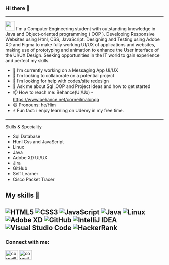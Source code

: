### Hi there 👋

<!--
**corneillemalkab/corneillemalkab** is a ✨ _special_ ✨ repository because its `README.md` (this file) appears on your GitHub profile.<!-->


--------------------------------------------------------------------------------------------------------------------------
<img src="https://raw.githubusercontent.com/iampavangandhi/iampavangandhi/master/gifs/Hi.gif" width="30px"> I'm a Computer Engineering student with outstanding knowledge in Java and Object-oriented programming ( OOP ). Developing Responsive Websites using Html, CSS, JavaScript. Designing and Testing using Adobe XD and Figma to make fully working UI/UX of applications and websites, making use of prototyping and animation to enhance the User interface of the UI/UX Design. Seeking opportunities in the IT world to gain experience and perfect my skills.

- 🔭 I’m currently working on a Messaging App Ui/UX
- 👯 I’m looking to collaborate on a potential project
- 🤔 I’m looking for help with codes/site redesign
- 💬 Ask me about Sql ,OOP and Project ideas and how to get started
- 📫 How to reach me: Behance(Ui/Ux) - https://www.behance.net/corneilmalonga
- 😄 Pronouns: he/Him
- ⚡ Fun fact: i enjoy learning on Udemy in my free time.
---------------------------------------------------------------------------------------------------------------------------
Skills & Speciality
- Sql Database
- Html Css and JavaScript
- Linux 
- Java
- Adobe XD UI/UX
- Jira 
- GitHub
- Self Learner
- Cisco Packet Tracer
## My skills 🚀
<img alt="HTML5" src="https://img.shields.io/badge/html5-%23E34F26.svg?style=for-the-badge&logo=html5&logoColor=white"/> <img alt="CSS3" src="https://img.shields.io/badge/css3-%231572B6.svg?style=for-the-badge&logo=css3&logoColor=white"/> <img alt="JavaScript" src="https://img.shields.io/badge/javascript-%23323330.svg?style=for-the-badge&logo=javascript&logoColor=%23F7DF1E"/> <img alt="Java" src="https://img.shields.io/badge/java-%23ED8B00.svg?style=for-the-badge&logo=java&logoColor=white"/> <img alt="Linux" src="https://img.shields.io/badge/Linux-FCC624?style=for-the-badge&logo=linux&logoColor=black">  <img alt="Adobe XD" src="https://img.shields.io/badge/adobexd-%23FF26BE.svg?style=for-the-badge&logo=adobexd&logoColor=white"/> <img alt="GitHub" src="https://img.shields.io/badge/github-%23121011.svg?style=for-the-badge&logo=github&logoColor=white"/> <img alt="IntelliJ IDEA" src="https://img.shields.io/badge/IntelliJIDEA-000000.svg?style=for-the-badge&logo=intellij-idea&logoColor=white"/> <img alt="Visual Studio Code" src="https://img.shields.io/badge/VisualStudioCode-0078d7.svg?style=for-the-badge&logo=visual-studio-code&logoColor=white"/> <img alt="HackerRank" src="https://img.shields.io/badge/-Hackerrank-2EC866?style=for-the-badge&logo=HackerRank&logoColor=white"/> 
---------------------------------------------------------------------------------------------------------------------------
<h3 align="left">Connect with me:</h3>
<p align="left">
<a href="https://www.hackerrank.com/corneillemalong1" target="blank"><img align="center" src="https://raw.githubusercontent.com/rahuldkjain/github-profile-readme-generator/master/src/images/icons/Social/hackerrank.svg" alt="corneillemalong1" height="30" width="40" /></a>
<a href="https://www.behance.net/corneilmalonga" target="blank"><img align="center" src="https://raw.githubusercontent.com/rahuldkjain/github-profile-readme-generator/master/src/images/icons/Social/behance.svg" alt="corneilmalonga" height="30" width="40" /></a>
</p>
